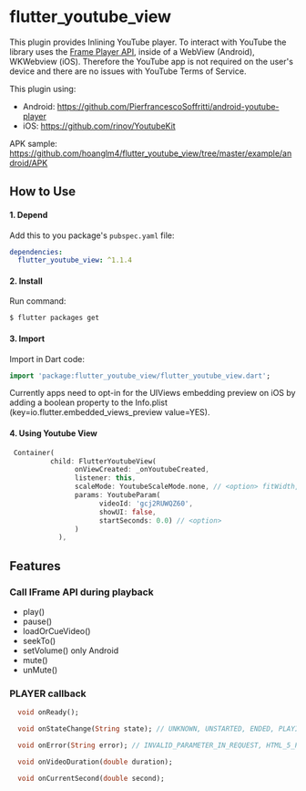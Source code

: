 # flutter_youtube_view

This plugin provides Inlining YouTube player. To interact with YouTube the library uses the [Frame Player API](https://developers.google.com/youtube/iframe_api_reference), inside of a WebView (Android), WKWebview (iOS). Therefore the YouTube app is not required on the user's device and there are no issues with YouTube Terms of Service.

This plugin using:
* Android: https://github.com/PierfrancescoSoffritti/android-youtube-player 
* iOS: https://github.com/rinov/YoutubeKit

APK sample: https://github.com/hoanglm4/flutter_youtube_view/tree/master/example/android/APK

## How to Use

#### 1\. Depend

Add this to you package's `pubspec.yaml` file:

```yaml
dependencies:
  flutter_youtube_view: ^1.1.4
```

#### 2\. Install

Run command:

```bash
$ flutter packages get
```

#### 3\. Import

Import in Dart code:

```dart
import 'package:flutter_youtube_view/flutter_youtube_view.dart';
```
Currently apps need to opt-in for the UIViews embedding preview on iOS by adding a boolean property to the Info.plist (key=io.flutter.embedded_views_preview value=YES).

#### 4\. Using Youtube View
         
```dart
 Container(
          child: FlutterYoutubeView(
                onViewCreated: _onYoutubeCreated,
                listener: this,
                scaleMode: YoutubeScaleMode.none, // <option> fitWidth, fitHeight
                params: YoutubeParam(
                      videoId: 'gcj2RUWQZ60', 
                      showUI: false, 
                      startSeconds: 0.0) // <option>
                )
            ),
```
## Features

### Call IFrame API during playback
- play()
- pause()
- loadOrCueVideo()
- seekTo()
- setVolume() only Android
- mute()
- unMute()
### PLAYER callback
```dart
  void onReady();

  void onStateChange(String state); // UNKNOWN, UNSTARTED, ENDED, PLAYING, PAUSED, BUFFERING, VIDEO_CUED

  void onError(String error); // INVALID_PARAMETER_IN_REQUEST, HTML_5_PLAYER, VIDEO_NOT_FOUND, VIDEO_NOT_PLAYABLE_IN_EMBEDDED_PLAYER

  void onVideoDuration(double duration);

  void onCurrentSecond(double second);
```
